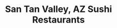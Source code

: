 ---
layout: city
title: San Tan Valley, AZ Sushi Restaurants
permalink: /arizona/san-tan-valley/
stateAbbr: AZ
stateName: Arizona
cityName: San Tan Valley

---